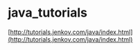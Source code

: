 # java_tutorials

[http://tutorials.jenkov.com/java/index.html](http://tutorials.jenkov.com/java/index.html)
